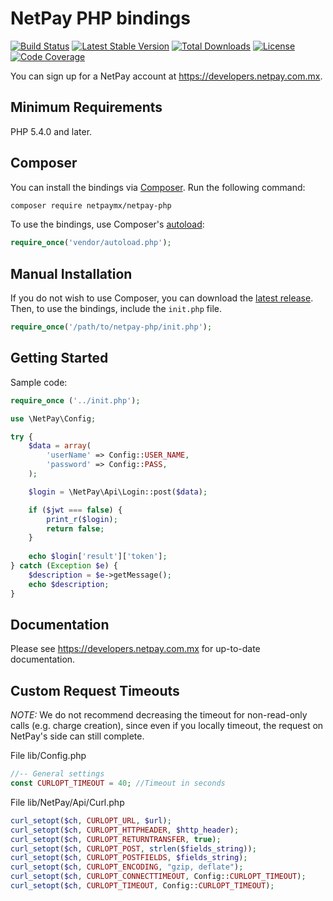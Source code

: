 # NetPay PHP bindings

[![Build Status](https://travis-ci.org/netpay-ecommerce/netpay-php.svg?branch=master)](https://travis-ci.com/netpay-ecommerce/netpay-php)
[![Latest Stable Version](https://poser.pugx.org/netpay/netpay-php/v/stable.svg)](https://packagist.org/packages/netpay/netpay-php)
[![Total Downloads](https://poser.pugx.org/netpay/netpay-php/downloads.svg)](https://packagist.org/packages/netpay/netpay-php)
[![License](https://poser.pugx.org/netpay/netpay-php/license.svg)](https://packagist.org/packages/netpay/netpay-php)
[![Code Coverage](https://coveralls.io/repos/netpay/netpay-php/badge.svg?branch=master)](https://coveralls.io/r/netpay/netpay-php?branch=master)

You can sign up for a NetPay account at https://developers.netpay.com.mx.

## Minimum Requirements

PHP 5.4.0 and later.

## Composer

You can install the bindings via [Composer](http://getcomposer.org/). Run the following command:

```bash
composer require netpaymx/netpay-php
```

To use the bindings, use Composer's [autoload](https://getcomposer.org/doc/01-basic-usage.md#autoloading):

```php
require_once('vendor/autoload.php');
```

## Manual Installation

If you do not wish to use Composer, you can download the [latest release](https://github.com/netpay/netpay-php/releases). Then, to use the bindings, include the `init.php` file.

```php
require_once('/path/to/netpay-php/init.php');
```

## Getting Started

Sample code:

```php
require_once ('../init.php');

use \NetPay\Config;

try {
    $data = array(
        'userName' => Config::USER_NAME,
        'password' => Config::PASS,
    );

    $login = \NetPay\Api\Login::post($data);

    if ($jwt === false) {
        print_r($login);
        return false;
    }
    
    echo $login['result']['token'];
} catch (Exception $e) {
    $description = $e->getMessage();
    echo $description;
}
```

## Documentation

Please see https://developers.netpay.com.mx for up-to-date documentation.

## Custom Request Timeouts

*NOTE:* We do not recommend decreasing the timeout for non-read-only calls (e.g. charge creation), since even if you locally timeout, the request on NetPay's side can still complete.

File lib/Config.php

```php
//-- General settings
const CURLOPT_TIMEOUT = 40; //Timeout in seconds
```

File lib/NetPay/Api/Curl.php

```php
curl_setopt($ch, CURLOPT_URL, $url);
curl_setopt($ch, CURLOPT_HTTPHEADER, $http_header);
curl_setopt($ch, CURLOPT_RETURNTRANSFER, true);
curl_setopt($ch, CURLOPT_POST, strlen($fields_string));
curl_setopt($ch, CURLOPT_POSTFIELDS, $fields_string);
curl_setopt($ch, CURLOPT_ENCODING, "gzip, deflate");
curl_setopt($ch, CURLOPT_CONNECTTIMEOUT, Config::CURLOPT_TIMEOUT);
curl_setopt($ch, CURLOPT_TIMEOUT, Config::CURLOPT_TIMEOUT);
```
